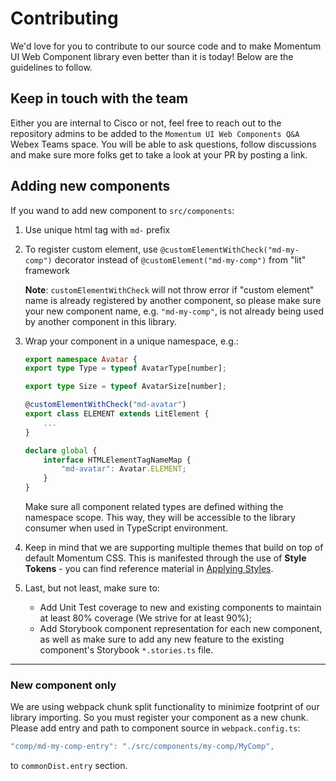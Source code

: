 
# Contributing

We'd love for you to contribute to our source code and to make Momentum UI Web Component library even better than it is today! Below are the guidelines to follow.

## Keep in touch with the team

Either you are internal to Cisco or not, feel free to reach out to the repository admins to be added to the `Momentum UI Web Components Q&A` Webex Teams space. You will be able to ask questions, follow discussions and make sure more folks get to take a look at your PR by posting a link.

## Adding new components

If you wand to add new component to `src/components`:

1. Use unique html tag with `md-` prefix
2. To register custom element, use `@customElementWithCheck("md-my-comp")` decorator instead of `@customElement("md-my-comp")` from "lit" framework

    **Note**: `customElementWithCheck` will not throw error if "custom element" name is already registered by another component, so please make sure your new component name, e.g. `"md-my-comp"`, is not already being used by another component in this library.

3. Wrap your component in a unique namespace, e.g.:
    ```ts
    export namespace Avatar {
    export type Type = typeof AvatarType[number];

    export type Size = typeof AvatarSize[number];

    @customElementWithCheck("md-avatar")
    export class ELEMENT extends LitElement {
        ...
    }

    declare global {
        interface HTMLElementTagNameMap {
            "md-avatar": Avatar.ELEMENT;
        }
    }
    ```
    Make sure all component related types are defined withing the namespace scope. This way, they will be accessible to the library consumer when used in TypeScript environment.

4. Keep in mind that we are supporting multiple themes that build on top of default Momentum CSS. This is manifested through the use of **Style Tokens** - you can find reference material in [Applying Styles](./APPLYING_STYLES.md).
5. Last, but not least, make sure to:
    * Add Unit Test coverage to new and existing components to maintain at least 80% coverage (We strive for at least 90%);
    * Add Storybook component representation for each new component, as well as make sure to add any new feature to the existing component's Storybook `*.stories.ts` file.
---
### New component only
We are using webpack chunk split functionality to minimize footprint of our library importing.
So you must register your component as a new chunk.
<br/>
Please add entry and path to component source in `webpack.config.ts`:
```js
"comp/md-my-comp-entry": "./src/components/my-comp/MyComp",
```
to `commonDist.entry` section.




